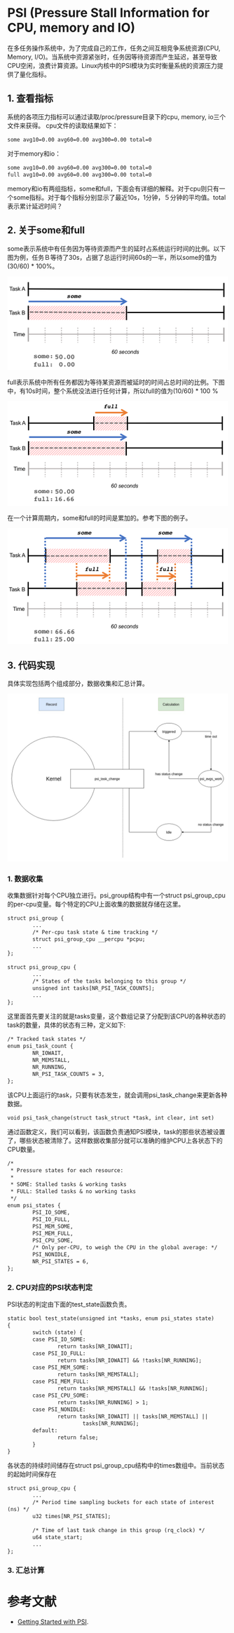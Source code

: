 # PSI (Pressure Stall Information for CPU, memory and IO)

在多任务操作系统中，为了完成自己的工作，任务之间互相竞争系统资源(CPU, Memory, I/O)。当系统中资源紧张时，任务因等待资源而产生延迟，甚至导致CPU空闲，浪费计算资源。Linux内核中的PSI模块为实时衡量系统的资源压力提供了量化指标。

## 1. 查看指标
系统的各项压力指标可以通过读取/proc/pressure目录下的cpu, memory, io三个文件来获得。
cpu文件的读取结果如下：
```
some avg10=0.00 avg60=0.00 avg300=0.00 total=0
```
对于memory和io：
```
some avg10=0.00 avg60=0.00 avg300=0.00 total=0
full avg10=0.00 avg60=0.00 avg300=0.00 total=0
```
memory和io有两组指标，some和full，下面会有详细的解释。对于cpu则只有一个some指标。对于每个指标分别显示了最近10s，1分钟，５分钟的平均值。total表示累计延迟时间？

## 2. 关于some和full
some表示系统中有任务因为等待资源而产生的延时占系统运行时间的比例。以下图为例，任务Ｂ等待了30s，占据了总运行时间60s的一半，所以some的值为(30/60) * 100%。

![](./someCrop.png "some")

full表示系统中所有任务都因为等待某资源而被延时的时间占总时间的比例。下图中，有10s时间，整个系统没法进行任何计算，所以full的值为(10/60) * 100 %

![](./FullCrop.png "full")

在一个计算周期内，some和full的时间是累加的。参考下图的例子。

![](./DiscontinuousCrop.png "accumulated")

## 3. 代码实现
具体实现包括两个组成部分，数据收集和汇总计算。

![](./psi.flow.chart.jpg?raw=true "模块架构图")

### 1. 数据收集
收集数据针对每个CPU独立进行。psi_group结构中有一个struct psi_group_cpu的per-cpu变量。每个特定的CPU上面收集的数据就存储在这里。
```
struct psi_group {
        ...
        /* Per-cpu task state & time tracking */
        struct psi_group_cpu __percpu *pcpu;
        ...
};

struct psi_group_cpu {
        ...
        /* States of the tasks belonging to this group */
        unsigned int tasks[NR_PSI_TASK_COUNTS];
        ...
};
```
这里面首先要关注的就是tasks变量，这个数组记录了分配到该CPU的各种状态的task的数量，具体的状态有三种，定义如下:
```
/* Tracked task states */
enum psi_task_count {
        NR_IOWAIT,
        NR_MEMSTALL,
        NR_RUNNING,
        NR_PSI_TASK_COUNTS = 3,
};
```
该CPU上面运行的task，只要有状态发生，就会调用psi_task_change来更新各种数据。
```
void psi_task_change(struct task_struct *task, int clear, int set)
```
通过函数定义，我们可以看到，该函数负责通知PSI模块，task的那些状态被设置了，哪些状态被清除了。这样数据收集部分就可以准确的维护CPU上各状态下的CPU数量。

```
/*
 * Pressure states for each resource:
 *
 * SOME: Stalled tasks & working tasks
 * FULL: Stalled tasks & no working tasks
 */
enum psi_states {
        PSI_IO_SOME,
        PSI_IO_FULL,
        PSI_MEM_SOME,
        PSI_MEM_FULL,
        PSI_CPU_SOME,
        /* Only per-CPU, to weigh the CPU in the global average: */
        PSI_NONIDLE,
        NR_PSI_STATES = 6,
};

```
### 2. CPU对应的PSI状态判定
PSI状态的判定由下面的test_state函数负责。
```
static bool test_state(unsigned int *tasks, enum psi_states state)
{
        switch (state) {
        case PSI_IO_SOME:
                return tasks[NR_IOWAIT];
        case PSI_IO_FULL:
                return tasks[NR_IOWAIT] && !tasks[NR_RUNNING];
        case PSI_MEM_SOME:
                return tasks[NR_MEMSTALL];
        case PSI_MEM_FULL:
                return tasks[NR_MEMSTALL] && !tasks[NR_RUNNING];
        case PSI_CPU_SOME:
                return tasks[NR_RUNNING] > 1; 
        case PSI_NONIDLE:
                return tasks[NR_IOWAIT] || tasks[NR_MEMSTALL] ||
                        tasks[NR_RUNNING];
        default:
                return false;
        }
}
```
各状态的持续时间储存在struct psi_group_cpu结构中的times数组中。当前状态的起始时间保存在
```
struct psi_group_cpu {
        ...
        /* Period time sampling buckets for each state of interest (ns) */
        u32 times[NR_PSI_STATES];

        /* Time of last task change in this group (rq_clock) */
        u64 state_start;
        ...
};
```

### 3. 汇总计算

# 参考文献
- [Getting Started with PSI](https://facebookmicrosites.github.io/psi/docs/overview).
